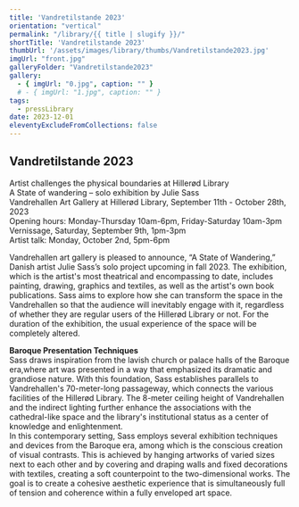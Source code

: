 ```yaml
---
title: 'Vandretilstande 2023'
orientation: "vertical"
permalink: "/library/{{ title | slugify }}/"
shortTitle: 'Vandretilstande 2023'
thumbUrl: '/assets/images/library/thumbs/Vandretilstande2023.jpg'
imgUrl: "front.jpg"
galleryFolder: "Vandretilstande2023"
gallery:
  - { imgUrl: "0.jpg", caption: "" }
  # - { imgUrl: "1.jpg", caption: "" }
tags:
  - pressLibrary
date: 2023-12-01
eleventyExcludeFromCollections: false
---
```



<div class="Txt">
  <h2>Vandretilstande 2023</h2>
  <p>Artist challenges the physical boundaries at Hillerød Library<br/>
  A State of wandering – solo exhibition by Julie Sass<br/>
  Vandrehallen Art Gallery at Hillerød Library, September 11th - October 28th, 2023<br/>
  Opening hours: Monday-Thursday 10am-6pm, Friday-Saturday 10am-3pm<br/>
  Vernissage, Saturday, September 9th, 1pm-3pm<br/>
  Artist talk: Monday, October 2nd, 5pm-6pm</p>

  <p>Vandrehallen art gallery is pleased to announce, “A State of Wandering,” Danish artist Julie Sass’s solo project upcoming in fall 2023. The exhibition, which is the artist's most theatrical and encompassing to date, includes painting, drawing, graphics and textiles, as well as the artist's own book publications. Sass aims to explore how she can transform the space in the Vandrehallen so that the audience will inevitably engage with it, regardless of whether they are regular users of the Hillerød Library or not. For the duration of the exhibition, the usual experience of the space will be completely altered.</p>

  <p><strong>Baroque Presentation Techniques</strong><br/>
  Sass draws inspiration from the lavish church or palace halls of the Baroque era,where art was presented in a way that emphasized its dramatic and grandiose nature. With this foundation, Sass establishes parallels to Vandrehallen's 70-meter-long passageway, which connects the various facilities of the Hillerød Library. The 8-meter ceiling height of Vandrehallen and the indirect lighting further enhance the associations with the cathedral-like space and the library's institutional status as a center of knowledge and enlightenment.<br/>
  In this contemporary setting, Sass employs several exhibition techniques and devices from the Baroque era, among which is the conscious creation of visual contrasts. This is achieved by hanging artworks of varied sizes next to each other and by covering and draping walls and fixed decorations with textiles, creating a soft counterpoint to the two-dimensional works. The goal is to create a cohesive aesthetic experience that is simultaneously full of tension and coherence within a fully enveloped art space.</p>
</div>
